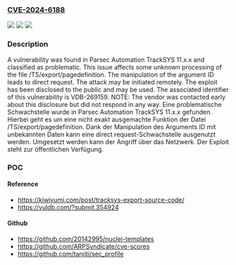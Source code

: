 ### [CVE-2024-6188](https://cve.mitre.org/cgi-bin/cvename.cgi?name=CVE-2024-6188)
![](https://img.shields.io/static/v1?label=Product&message=TrackSYS&color=blue)
![](https://img.shields.io/static/v1?label=Version&message=11.x.x%20&color=brightgreen)
![](https://img.shields.io/static/v1?label=Vulnerability&message=CWE-425%20Direct%20Request&color=brightgreen)

### Description

A vulnerability was found in Parsec Automation TrackSYS 11.x.x and classified as problematic. This issue affects some unknown processing of the file /TS/export/pagedefinition. The manipulation of the argument ID leads to direct request. The attack may be initiated remotely. The exploit has been disclosed to the public and may be used. The associated identifier of this vulnerability is VDB-269159. NOTE: The vendor was contacted early about this disclosure but did not respond in any way.
Eine problematische Schwachstelle wurde in Parsec Automation TrackSYS 11.x.x gefunden. Hierbei geht es um eine nicht exakt ausgemachte Funktion der Datei /TS/export/pagedefinition. Dank der Manipulation des Arguments ID mit unbekannten Daten kann eine direct request-Schwachstelle ausgenutzt werden. Umgesetzt werden kann der Angriff über das Netzwerk. Der Exploit steht zur öffentlichen Verfügung.

### POC

#### Reference
- https://kiwiyumi.com/post/tracksys-export-source-code/
- https://vuldb.com/?submit.354924

#### Github
- https://github.com/20142995/nuclei-templates
- https://github.com/ARPSyndicate/cve-scores
- https://github.com/tanjiti/sec_profile

